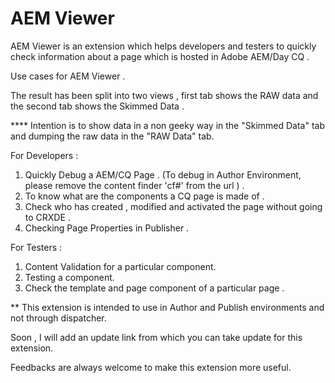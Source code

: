 AEM Viewer
==========

AEM Viewer is an extension which helps developers and testers to quickly check information about a page which is hosted in Adobe AEM/Day CQ . 

Use cases for AEM Viewer .

The result has been split into two views , first tab shows the RAW data and the second tab shows the Skimmed Data . 

**** Intention is to show data in a non geeky way in the "Skimmed Data" tab and dumping the raw data in the "RAW Data" tab.

For Developers :

1. Quickly Debug a AEM/CQ Page . (To debug in Author Environment, please remove the content finder 'cf#' from the url ) .
2. To know what are the components a CQ page is made of .
3. Check who has created , modified and activated the page without going to CRXDE .
4. Checking Page Properties in Publisher .



For Testers :

1. Content Validation for a particular component.
2. Testing a component.
3. Check the template and page component of a particular page .

** This extension is intended to use in Author and Publish environments and not through dispatcher. 

Soon , I will add an update link from which you can take update for this extension.

Feedbacks are always welcome to make this extension more useful.



